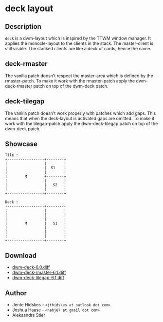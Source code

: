 deck layout
===========

Description
-----------
`deck` is a dwm-layout which is inspired by the TTWM window manager.
It applies the monocle-layout to the clients in the stack.
The master-client is still visible. The stacked clients are like
a deck of cards, hence the name.

deck-rmaster
------------
The vanilla patch doesn't respect the master-area which is defined by
the rmaster-patch. To make it work with the rmaster-patch apply the
dwm-deck-rmaster patch on top of the dwm-deck patch.

deck-tilegap
------------
The vanilla patch doesn't work properly with patches which add gaps.
This means that when the deck-layout is activated gaps are omitted.
To make it work with the tilegap-patch apply the dwm-deck-tilegap patch
on top of the dwm-deck patch.

Showcase
--------

	Tile :
	+-----------------+--------+
	|                 |        |
	|                 |  S1    |
	|                 |        |
	|        M        +--------+
	|                 |        |
	|                 |   S2   |
	|                 |        |
	+-----------------+--------+

	Deck :
	+-----------------+--------+
	|                 |        |
	|                 |        |
	|                 |        |
	|        M        |   S1   |
	|                 |        |
	|                 |        |
	|                 |        |
	+-----------------+--------+

Download
--------
* [dwm-deck-6.0.diff](dwm-deck-6.0.diff)
* [dwm-deck-rmaster-6.1.diff](dwm-deck-rmaster-6.1.diff)
* [dwm-deck-tilegap-6.1.diff](dwm-deck-tilegap-6.2.diff)

Author
------
* Jente Hidskes - `<jthidskes at outlook dot com>`
* Joshua Haase - `<hahj87 at gmail dot com>`
* Aleksandrs Stier
